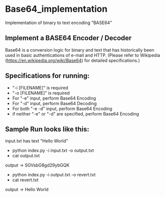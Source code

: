 # Base64_implementation
Implementation of binary to text encoding "BASE64"

## Implement a BASE64 Encoder / Decoder
Base64 is a conversion logic for binary and text that has historically been used in basic authentications of e-mail and HTTP.
(Please refer to Wikipedia (https://en.wikipedia.org/wiki/Base64) for detailed specifications.)

## Specifications for running:
- "-i [FILENAME]" is required
- "-o [FILENAME]" is required
- For "-e" input, perform Base64 Encoding
- For "-d" input, perform Base64 Decoding
- For both "-e -d" input, perform Base64 Encoding
- if neither "-e" or "-d" are specified, perform Base64 Encoding

## Sample Run looks like this:
input.txt has text "Hello World"

- python index.py -i input.txt -o output.txt
- cat output.txt

output -> SGVsbG8gd29ybGQK

- python index.py -i output.txt -o revert.txt
- cat revert.txt

output -> Hello World
